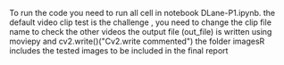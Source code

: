 To run the code you need to run all cell in notebook DLane-P1.ipynb. 
the default video clip test is the challenge , you need to change the clip file name to check the other videos
the output file (out_file) is written using moviepy and cv2.write()("Cv2.write commented") 
the folder imagesR includes the tested images to be included in the final report